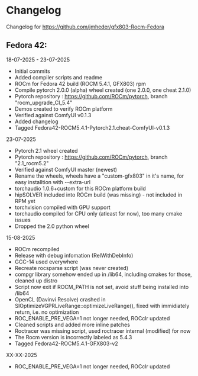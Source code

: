 # Changelog

Changelog for https://github.com/jmheder/gfx803-Rocm-Fedora

## Fedora 42:

18-07-2025 - 23-07-2025 

* Initial commits
* Added compiler scripts and readme
* ROCm for Fedora 42 build (ROCM 5.4.1, GFX803) rpm 
* Compile pytorch 2.0.0 (alpha) wheel created (one 2.0.0, one cheat 2.1.0)
* Pytorch repository : https://github.com/ROCm/pytorch, branch "rocm_upgrade_CI_5.4"
* Demos created to verify ROCm platform
* Verified against ComfyUI v0.1.3
* Added changelog
* Tagged Fedora42-ROCM5.4.1-Pytorch2.1.cheat-ComfyUI-v0.1.3

23-07-2025 

* Pytorch 2.1 wheel created
* Pytorch repository : https://github.com/ROCm/pytorch, branch "2.1_rocm5.2"
* Verified against ComfyUI master (newest)
* Rename the wheels, wheels have a "custom-gfx803" in it's name, for easy installtion with --extra-url
* torchaudio 1.0.6+custom for this ROCm platform build
* hipSOLVER included into ROCm build (was missing) - not included in RPM yet
* torchvision compiled with GPU support
* torchaudio compiled for CPU only (atleast for now), too many cmake issues
* Dropped the 2.0 python wheel

15-08-2025

* ROCm recompiled
* Release with debug infomation (RelWithDebInfo)
* GCC-14 used everywhere
* Recreate rocsparse script (was never created)
* compgr library somehow ended up in /lib64, including cmakes for those, cleaned up distro
* Script now exit if ROCM_PATH is not set, avoid stuff being installed into /lib64
* OpenCL (Davinvi Resolve) crashed in SIOptimizeVGPRLiveRange::optimizeLiveRange(), fixed with immidiately return, i.e. no optimization
* ROC_ENABLE_PRE_VEGA=1 not longer needed, ROCclr updated
* Cleaned scripts and added more inline patches
* Roctracer was missing script, used roctracer internal (modified) for now
* The Rocm version is incorrectly labeled as 5.4.3
* Tagged Fedora42-ROCM5.4.1-GFX803-v2

XX-XX-2025

* ROC_ENABLE_PRE_VEGA=1 not longer needed, ROCclr updated


